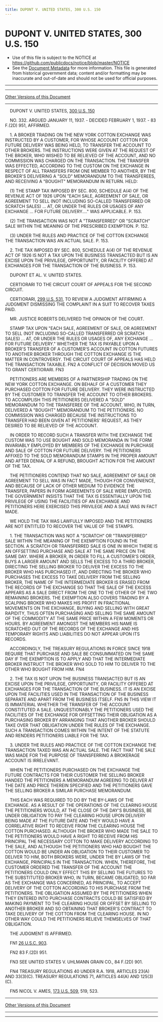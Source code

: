 ```yaml
---
title: DUPONT V. UNITED STATES, 300 U.S. 150
---
```


# DUPONT V. UNITED STATES, 300 U.S. 150

* Use of this file is subject to the NOTICE at https://github.com/publicdocs/notice/blob/master/NOTICE
* See the [Document Metadata](../../../index.md) for more information.
  This file is generated from historical government data; content and/or formatting may be inaccurate and out-of-date and should not be used for official purposes.

----------
----------

[Other Versions of this Document](https://publicdocs.github.io/go/links?ns=uslm-x&ref=%2Fus%2Fcourts%2Fscotus%2FusReporter%2F300%2F150)

----------

    DUPONT V. UNITED STATES, [300 U.S. 150][/us/courts/scotus/usReporter/300/150]

    NO. 332.  ARGUED JANUARY 11, 1937.  - DECIDED FEBRUARY 1, 1937.  - 83 F.(2D) 951, AFFIRMED.

    1.  A BROKER TRADING ON THE NEW YORK COTTON EXCHANGE WAS INSTRUCTED BY A CUSTOMER, FOR WHOSE ACCOUNT COTTON FOR FUTURE DELIVERY WAS BEING HELD, TO TRANSFER THE ACCOUNT TO OTHER BROKERS.  THE INSTRUCTIONS WERE GIVEN AT THE REQUEST OF THE BROKER, WHO WISHED TO BE RELIEVED OF THE ACCOUNT, AND NO COMMISSION WAS CHARGED ON THE TRANSACTION.  THE TRANSFER WAS EFFECTED, ACCORDING TO THE CUSTOM ON THE EXCHANGE IN RESPECT OF ALL TRANSFERS FROM ONE MEMBER TO ANOTHER, BY THE BROKER'S DELIVERING A "SOLD" MEMORANDUM TO THE TRANSFEREES, AND RECEIVING A "BOUGHT" MEMORANDUM IN RETURN.  HELD:

    (1)  THE STAMP TAX IMPOSED BY SEC. 800, SCHEDULE A(4) OF THE REVENUE ACT OF 1926 UPON "EACH SALE, AGREEMENT OF SALE, OR AGREEMENT TO SELL (NOT INCLUDING SO-CALLED TRANSFERRED OR SCRATCH SALES)  ...  AT, OR UNDER THE RULES OR USAGES OF ANY EXCHANGE  ...  FOR FUTURE DELIVERY...."  WAS APPLICABLE.  P. 153.

    (2)  THE TRANSACTION WAS NOT A "TRANSFERRED" OR "SCRATCH" SALE WITHIN THE MEANING OF THE PRESCRIBED EXEMPTION.  P. 152.

    (3)  UNDER THE RULES AND PRACTICE OF THE COTTON EXCHANGE THE TRANSACTION WAS AN ACTUAL SALE.  P. 153.

    2.  THE TAX IMPOSED BY SEC. 800, SCHEDULE A(4) OF THE REVENUE ACT OF 1926 IS NOT A TAX UPON THE BUSINESS TRANSACTED BUT IS AN EXCISE UPON THE PRIVILEGE, OPPORTUNITY, OR FACILITY OFFERED AT EXCHANGES FOR THE TRANSACTION OF THE BUSINESS.  P. 153.

    DUPONT ET AL. V. UNITED STATES.

    CERTIORARI TO THE CIRCUIT COURT OF APPEALS FOR THE SECOND CIRCUIT.

    CERTIORARI, [299 U.S. 531][/us/courts/scotus/usReporter/299/531], TO REVIEW A JUDGMENT AFFIRMING A JUDGMENT DISMISSING THE COMPLAINT IN A SUIT TO RECOVER TAXES PAID.

    MR. JUSTICE ROBERTS DELIVERED THE OPINION OF THE COURT.

    STAMP TAX UPON "EACH SALE, AGREEMENT OF SALE, OR AGREEMENT TO SELL (NOT INCLUDING SO-CALLED TRANSFERRED OR SCRATCH SALES) ...  AT, OR UNDER THE RULES OR USAGES OF, ANY EXCHANGE  ...  FOR FUTURE DELIVERY."  WHETHER THE TAX IS PAYABLE UPON A BROKER'S TRANSFER OF A CUSTOMER'S ACCOUNT IN COTTON FUTURES TO ANOTHER BROKER THROUGH THE COTTON EXCHANGE IS THE MATTER IN CONTROVERSY.  THE CIRCUIT COURT OF APPEALS HAS HELD THE TRANSACTION TAXABLE.  FN2  A CONFLICT OF DECISION MOVED US TO GRANT CERTIORARI.  FN3

    PETITIONERS ARE MEMBERS OF A PARTNERSHIP TRADING ON THE NEW YORK COTTON EXCHANGE.  ON BEHALF OF A CUSTOMER THEY PURCHASED COTTON FOR FUTURE DELIVERY.  THEY WERE INSTRUCTED BY THE CUSTOMER TO TRANSFER THE ACCOUNT TO OTHER BROKERS.  TO ACCOMPLISH THIS PETITIONERS DELIVERED A "SOLD" MEMORANDUM TO THE TRANSFEREE OF THE ACCOUNT, WHO, IN TURN, DELIVERED A "BOUGHT" MEMORANDUM TO THE PETITIONERS.  NO COMMISSION WAS CHARGED BECAUSE THE INSTRUCTIONS TO TRANSFER HAD BEEN GIVEN AT PETITIONERS' REQUEST, AS THEY DESIRED TO BE RELIEVED OF THE ACCOUNT.

    IN ORDER TO RECORD SUCH A TRANSFER WITH THE EXCHANGE THE CUSTOM WAS TO USE BOUGHT AND SOLD MEMORANDA IN THE FORM INVARIABLY EMPLOYED BY MEMBERS OF THE EXCHANGE IN PURCHASE AND SALE OF COTTON FOR FUTURE DELIVERY.  THE PETITIONERS AFFIXED TO THE SOLD MEMORANDUM STAMPS IN THE PROPER AMOUNT AND AFTER DENIAL OF A REFUND, BROUGHT ACTION FOR THE AMOUNT OF THE TAX.

    THE PETITIONERS CONTEND THAT NO SALE, AGREEMENT OF SALE OR AGREEMENT TO SELL WAS IN FACT MADE, THOUGH FOR CONVENIENCE, AND BECAUSE OF LACK OF OTHER MEDIUM TO EVIDENCE THE TRANSFER, PAPERS IN FORM AGREEMENTS OF SALE WERE EMPLOYED.  THE GOVERNMENT INSISTS THAT THE TAX IS ESSENTIALLY UPON THE PRIVILEGE OF USING THE FACILITIES OF AN EXCHANGE AND PETITIONERS HERE EXERCISED THIS PRIVILEGE AND A SALE WAS IN FACT MADE.

    WE HOLD THE TAX WAS LAWFULLY IMPOSED AND THE PETITIONERS ARE NOT ENTITLED TO RECOVER THE VALUE OF THE STAMPS.

    1.  THE TRANSACTION WAS NOT A "SCRATCH" OR "TRANSFERRED" SALE WITHIN THE MEANING OF THE EXEMPTION FOUND IN THE SECTION.  A SCRATCH OR TRANSFERRED SALE IS ONE IN WHICH THERE IS AN OFFSETTING PURCHASE AND SALE AT THE SAME PRICE ON THE SAME DAY.  WHERE A BROKER, IN ORDER TO FILL A CUSTOMER'S ORDER, BUYS A LARGER AMOUNT AND SELLS THE EXCESS TO A THIRD BROKER, DIRECTING THE SELLING BROKER TO DELIVER THE EXCESS TO THE BROKER WHO HAS PURCHASED IT, AND DIRECTING THE BROKER WHO PURCHASES THE EXCESS TO TAKE DELIVERY FROM THE SELLING BROKER, THE NAME OF THE INTERMEDIATE BROKER IS ERASED FROM THE RECORDS OF THE EXCHANGE SO THAT THE SALE OF THE EXCESS APPEARS AS A SALE DIRECT FROM THE ONE TO THE OTHER OF THE TWO REMAINING BROKERS.  THE EXEMPTION ALSO COVERS TRADING BY A SCALPING BROKER WHO MAKES HIS PROFIT IN FRACTIONAL MOVEMENTS ON THE EXCHANGE, BUYING AND SELLING WITH GREAT RAPIDITY, THUS OFTEN PURCHASING AND SELLING THE SAME AMOUNT OF THE COMMODITY AT THE SAME PRICE WITHIN A FEW MOMENTS OR HOURS.  BY AGREEMENT AMONGST THE MEMBERS HIS NAME IS SCRATCHED OUT OF THE RECORDS OF THE EXCHANGE AND HIS TEMPORARY RIGHTS AND LIABILITIES DO NOT APPEAR UPON ITS RECORDS.

    ACCORDINGLY, THE TREASURY REGULATIONS IN FORCE SINCE 1918 REQUIRE THAT PURCHASE AND SALE BE CONSUMMATED ON THE SAME DAY IF THE EXEMPTION IS TO APPLY AND THAT THE INTERMEDIATE BROKER INSTRUCT THE BROKER WHO SOLD TO HIM TO DELIVER TO THE OTHER WHO BOUGHT FROM HIM.  FN4

    2.  THE TAX IS NOT UPON THE BUSINESS TRANSACTED BUT IS AN EXCISE UPON THE PRIVILEGE, OPPORTUNITY, OR FACILITY OFFERED AT EXCHANGES FOR THE TRANSACTION OF THE BUSINESS.  IT IS AN EXCISE UPON THE FACILITIES USED IN THE TRANSACTION OF THE BUSINESS SEPARATE AND APART FROM THE BUSINESS ITSELF.  FN5  IN THIS VIEW IT IS IMMATERIAL WHETHER THE TRANSFER OF THE ACCOUNT CONSTITUTED A SALE.  UNQUESTIONABLY THE PETITIONERS USED THE FACILITIES OF THE EXCHANGE FOR OFFSETTING THEIR OBLIGATION AS A PURCHASING BROKER BY ARRANGING THAT ANOTHER BROKER SHOULD TAKE OVER THAT OBLIGATION UNDER THE RULES OF THE EXCHANGE.  SUCH A TRANSACTION COMES WITHIN THE INTENT OF THE STATUTE AND RENDERS PETITIONERS LIABLE FOR THE TAX.

    3.  UNDER THE RULES AND PRACTICE OF THE COTTON EXCHANGE THE TRANSACTION TAXED WAS AN ACTUAL SALE.  THE FACT THAT THE SALE WAS MADE FOR THE PURPOSE OF TRANSFERRING A BROKERAGE ACCOUNT IS IRRELEVANT.

    WHEN THE PETITIONERS PURCHASED ON THE EXCHANGE THE FUTURE CONTRACTS FOR THEIR CUSTOMER THE SELLING BROKER HANDED THE PETITIONERS A MEMORANDUM AGREEING TO DELIVER AT THE DATE AND PRICE THEREIN SPECIFIED AND THE PETITIONERS GAVE THE SELLING BROKER A SIMILAR PURCHASE MEMORANDUM.

    THIS EACH WAS REQUIRED TO DO BY THE BY-LAWS OF THE EXCHANGE.  AS A RESULT OF THE OPERATIONS OF THE CLEARING HOUSE THE PETITIONERS WOULD, AT THE CLOSE OF THE DAY'S BUSINESS, BE UNDER OBLIGATION TO PAY THE CLEARING HOUSE UPON DELIVERY BEING MADE AT THE FUTURE DATE AND THEY WOULD HAVE A CORRELATIVE RIGHT TO RECEIVE FROM THE CLEARING HOUSE THE COTTON PURCHASED.  ALTHOUGH THE BROKER WHO MADE THE SALE TO THE PETITIONERS WOULD HAVE A RIGHT TO RECEIVE FROM HIS PRINCIPAL THE NECESSARY COTTON TO MAKE DELIVERY ACCORDING TO THE SALE, AND ALTHOUGH THE PETITIONERS WHO HAD BOUGHT THE COTTON WOULD BE UNDER AN OBLIGATION TO THEIR CUSTOMER TO DELIVER TO HIM, BOTH BROKERS WERE, UNDER THE BY LAWS OF THE EXCHANGE, PRINCIPALS IN THE TRANSACTION.  WHEN, THEREFORE, THE CUSTOMER ORDERED THE TRANSFER OF THE ACCOUNT THE PETITIONERS COULD ONLY EFFECT THIS BY SELLING THE FUTURES TO THE SUBSTITUTED BROKER WHO, IN TURN, BECAME OBLIGATED, SO FAR AS THE EXCHANGE WAS CONCERNED, AS PRINCIPAL, TO ACCEPT DELIVERY OF THE COTTON ACCORDING TO HIS PURCHASE FROM THE PETITIONERS.  THE OBLIGATION ASSUMED BY THE PETITIONERS WHEN THEY ENTERED INTO PURCHASE CONTRACTS COULD BE SATISFIED BY MAKING PAYMENT TO THE CLEARING HOUSE OR OFFSET BY SELLING TO ANOTHER BROKER AND SO OBTAINING THAT BROKER'S CONTRACT TO TAKE DELIVERY OF THE COTTON FROM THE CLEARING HOUSE.  IN NO OTHER WAY COULD THE PETITIONERS RELIEVE THEMSELVES OF THAT OBLIGATION.

    THE JUDGMENT IS AFFIRMED.

    FN1  [26 U.S.C. 903][/us/usc/t26/s903].

    FN2  83 F.(2D) 951.

    FN3  SEE UNITED STATES V. UHLMANN GRAIN CO., 84 F.(2D) 901.

    FN4  TREASURY REGULATIONS 40 UNDER R.A. 1918, ARTICLES 23(A) AND 33(3)(C).  TREASURY REGULATIONS 71, ARTICLES 44(A) AND 125(3)(C).

    FN5  NICOL V. AMES, [173 U.S. 509][/us/courts/scotus/usReporter/173/509], 519, 523.

----------

[Other Versions of this Document](https://publicdocs.github.io/go/links?ns=uslm-x&ref=%2Fus%2Fcourts%2Fscotus%2FusReporter%2F300%2F150)

----------
----------

[/us/courts/scotus/usReporter/300/150]: https://publicdocs.github.io/go/links?ns=uslm-x&ref=%2Fus%2Fcourts%2Fscotus%2FusReporter%2F300%2F150
[/us/courts/scotus/usReporter/299/531]: https://publicdocs.github.io/go/links?ns=uslm-x&ref=%2Fus%2Fcourts%2Fscotus%2FusReporter%2F299%2F531
[/us/usc/t26/s903]: https://publicdocs.github.io/go/links?ns=uslm&ref=%2Fus%2Fusc%2Ft26%2Fs903
[/us/courts/scotus/usReporter/173/509]: https://publicdocs.github.io/go/links?ns=uslm-x&ref=%2Fus%2Fcourts%2Fscotus%2FusReporter%2F173%2F509


